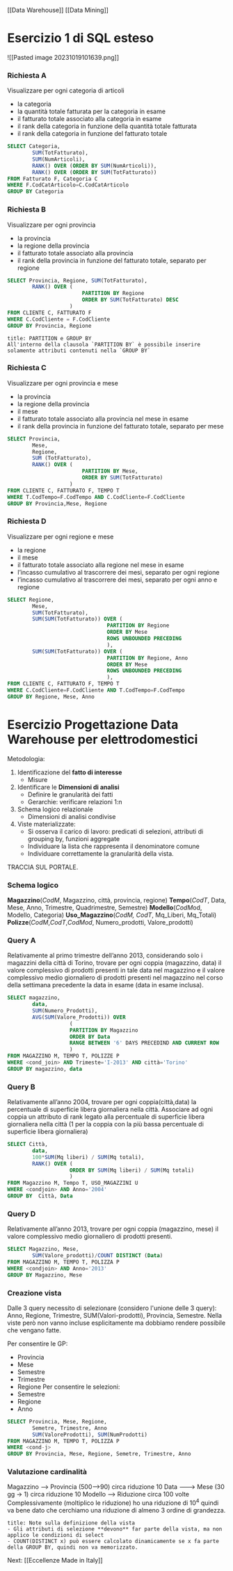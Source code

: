[[Data Warehouse]]
[[Data Mining]]
# Esercizio 1 di SQL esteso

![[Pasted image 20231019101639.png]]

### Richiesta A

Visualizzare per ogni categoria di articoli
- la categoria
- la quantità totale fatturata per la categoria in esame
- il fatturato totale associato alla categoria in esame
- il rank della categoria in funzione della quantità totale fatturata
- il rank della categoria in funzione del fatturato totale

```sql
SELECT Categoria,
		SUM(TotFatturato),
		SUM(NumArticoli),
		RANK() OVER (ORDER BY SUM(NumArticoli)),
		RANK() OVER (ORDER BY SUM(TotFatturato))
FROM Fatturato F, Categoria C
WHERE F.CodCatArticolo=C.CodCatArticolo
GROUP BY Categoria
```

### Richiesta B

Visualizzare per ogni provincia
- la provincia
- la regione della provincia
- il fatturato totale associato alla provincia
- il rank della provincia in funzione del fatturato totale, separato per regione

```sql
SELECT Provincia, Regione, SUM(TotFatturato),
		RANK() OVER (
						PARTITION BY Regione
						ORDER BY SUM(TotFatturato) DESC
					)
FROM CLIENTE C, FATTURATO F
WHERE C.CodCliente = F.CodCliente
GROUP BY Provincia, Regione

```

```ad-warning
title: PARTITION e GROUP BY
All'interno della clausola `PARTITION BY` è possibile inserire solamente attributi contenuti nella `GROUP BY` 

```

### Richiesta C

Visualizzare per ogni provincia e mese
- la provincia
- la regione della provincia
- il mese
- il fatturato totale associato alla provincia nel mese in esame
- il rank della provincia in funzione del fatturato totale, separato per mese

```sql
SELECT Provincia, 
		Mese, 
		Regione,
		SUM (TotFatturato),
		RANK() OVER (
						PARTITION BY Mese, 
						ORDER BY SUM(TotFatturato)
					)
FROM CLIENTE C, FATTURATO F, TEMPO T
WHERE T.CodTempo=F.CodTempo AND C.CodCliente=F.CodCliente
GROUP BY Provincia,Mese, Regione
```

### Richiesta D

Visualizzare per ogni regione e mese
- la regione
- il mese
- il fatturato totale associato alla regione nel mese in esame
- l’incasso cumulativo al trascorrere dei mesi, separato per ogni regione
- l’incasso cumulativo al trascorrere dei mesi, separato per ogni anno e regione

```sql
SELECT Regione,
		Mese,
		SUM(TotFatturato),
		SUM(SUM(TotFatturato)) OVER (
								PARTITION BY Regione
								ORDER BY Mese
								ROWS UNBOUNDED PRECEDING
								),
		SUM(SUM(TotFatturato)) OVER (
								PARTITION BY Regione, Anno
								ORDER BY Mese
								ROWS UNBOUNDED PRECEDING
								),
FROM CLIENTE C, FATTURATO F, TEMPO T
WHERE C.CodCliente=F.CodCliente AND T.CodTempo=F.CodTempo
GROUP BY Regione, Mese, Anno
```


# Esercizio Progettazione Data Warehouse per elettrodomestici

Metodologia:
1. Identificazione del **fatto di interesse**
	- Misure 
2. Identificare le **Dimensioni di analisi**
	- Definire le granularità dei fatti
	- Gerarchie: verificare relazioni 1:n
3. Schema logico relazionale
	-  Dimensioni di analisi condivise
4. Viste materializzate:
	- Si osserva il carico di lavoro: predicati di selezioni, attributi di grouping by, funzioni aggregate
	- Individuare la lista che rappresenta il denominatore comune
	- Individuare correttamente la granularità della vista.

TRACCIA SUL PORTALE.
### Schema logico

**Magazzino**(*CodM*, Magazzino, città, provincia, regione)
**Tempo**(*CodT*, Data, Mese, Anno, Trimestre, Quadrimestre, Semestre)
**Modello**(*CodM*od, Modello, Categoria)
**Uso_Magazzino**(*CodM, CodT*, Mq_Liberi, Mq_Totali)
**Polizze**(*CodM*,*CodT*,*CodMod*, Numero_prodotti, Valore_prodotti)
### Query A

Relativamente al primo trimestre dell’anno 2013, considerando solo i magazzini della città di Torino, trovare per ogni coppia (magazzino, data) il valore complessivo di prodotti presenti in tale data nel magazzino e il valore complessivo medio giornaliero di prodotti presenti nel magazzino nel corso
della settimana precedente la data in esame (data in esame inclusa).

```sql
SELECT magazzino, 
		data,
		SUM(Numero_Prodotti),
		AVG(SUM(Valore_Prodotti)) OVER 
					(
					PARTITION BY Magazzino
					ORDER BY Data
					RANGE BETWEEN '6' DAYS PRECEDIND AND CURRENT ROW
					)
FROM MAGAZZINO M, TEMPO T, POLIZZE P
WHERE <cond_join> AND Trimeste='I-2013' AND città='Torino'
GROUP BY magazzino, data

```

### Query B

Relativamente all’anno 2004, trovare per ogni coppia(città,data) la percentuale di superficie libera giornaliera nella città. Associare ad ogni coppia un attributo di rank legato alla percentuale di superficie libera giornaliera nella città (1 per la coppia con la più bassa percentuale di superficie libera giornaliera)

```sql
SELECT Città, 
		data,
		100*SUM(Mq liberi) / SUM(Mq totali),
		RANK() OVER (
					ORDER BY SUM(Mq liberi) / SUM(Mq totali)
					)
FROM Magazzino M, Tempo T, USO_MAGAZZINI U
WHERE <condjoin> AND Anno='2004'
GROUP BY  Città, Data
```

### Query D

Relativamente all’anno 2013, trovare per ogni coppia (magazzino, mese) il valore complessivo medio giornaliero di prodotti presenti.

```sql
SELECT Magazzino, Mese,
		SUM(Valore_prodotti)/COUNT DISTINCT (Data)
FROM MAGAZZINO M, TEMPO T, POLIZZA P
WHERE <condjoin> AND Anno='2013'
GROUP BY Magazzino, Mese
```

### Creazione vista

Dalle 3 query necessito di selezionare (considero l'unione delle 3 query): Anno, Regione, Trimestre, SUM(Valori-prodotti), Provincia, Semestre.
Nella viste però non vanno incluse esplicitamente ma dobbiamo rendere possibile che vengano fatte.

Per consentire le GP:
- Provincia
- Mese
- Semestre
- Trimestre
- Regione
Per consentire le selezioni:
- Semestre
- Regione
- Anno

```sql
SELECT Provincia, Mese, Regione, 
		Semetre, Trimestre, Anno
		SUM(ValoreProdotti), SUM(NumProdotti)
FROM MAGAZZINO M, TEMPO T, POLIZZA P
WHERE <cond-j>
GROUP BY Provincia, Mese, Regione, Semetre, Trimestre, Anno
```

### Valutazione cardinalità

Magazzino --> Provincia (500-->90) circa riduzione 10
Data ---> Mese (30 gg -> 1) circa riduzione 10
Modello --> Riduzione circa 100 volte
Complessivamente (moltiplico le riduzione) ho una riduzione di $10^4$ quindi va bene dato che cerchiamo una riduzione di almeno 3 ordine di grandezza.

```ad-important
title: Note sulla definizione della vista 
- Gli attributi di selezione **devono** far parte della vista, ma non applico le condizioni di select
- COUNT(DISTINCT x) può essere calcolato dinamicamente se x fa parte della GROUP BY, quindi non va memorizzato.
```

Next: [[Eccellenze Made in Italy]]
